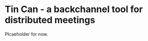 Tin Can - a backchannel tool for distributed meetings
=====================================================

Plcaeholder for now.